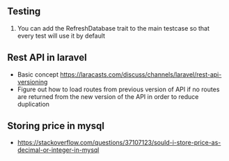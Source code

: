 ## Testing
1. You can add the RefreshDatabase trait to the main testcase so that every test will use it by default

## Rest API in laravel
+ Basic concept https://laracasts.com/discuss/channels/laravel/rest-api-versioning
+ Figure out how to load routes from previous version of API if no routes are returned from the new version of the API in order to reduce duplication

## Storing price in mysql 
+ https://stackoverflow.com/questions/37107123/sould-i-store-price-as-decimal-or-integer-in-mysql